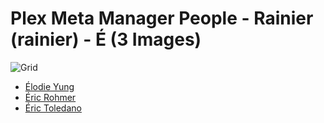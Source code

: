 # Plex Meta Manager People - Rainier (rainier) - É (3 Images)
![Grid](grid.jpg)

* [Élodie Yung](https://raw.githubusercontent.com/meisnate12/Plex-Meta-Manager-People-rainier/master/É/Images/%C3%89lodie%20Yung.jpg)
* [Éric Rohmer](https://raw.githubusercontent.com/meisnate12/Plex-Meta-Manager-People-rainier/master/É/Images/%C3%89ric%20Rohmer.jpg)
* [Éric Toledano](https://raw.githubusercontent.com/meisnate12/Plex-Meta-Manager-People-rainier/master/É/Images/%C3%89ric%20Toledano.jpg)